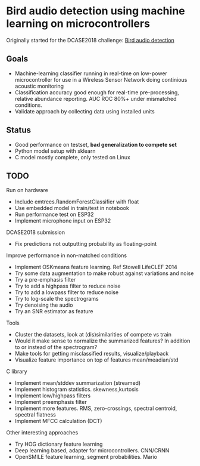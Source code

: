 # Bird audio detection using machine learning on microcontrollers

Originally started for the DCASE2018 challenge: [Bird audio detection](http://dcase.community/challenge2018/task-bird-audio-detection)

## Goals

* Machine-learning classifier running in real-time on low-power microcontroller
for use in a Wireless Sensor Network doing continious acoustic monitoring
* Classification accuracy good enough for real-time pre-processing,
relative abundance reporting. AUC ROC 80%+ under mismatched conditions.
* Validate approach by collecting data using installed units

## Status

* Good performance on testset, **bad generalization to compete set**
* Python model setup with sklearn
* C model mostly complete, only tested on Linux

## TODO

Run on hardware

* Include emtrees.RandomForestClassifier with float
* Use embedded model in train/test in notebook
* Run performance test on ESP32
* Implement microphone input on ESP32

DCASE2018 submission

* Fix predictions not outputting probability as floating-point

Improve performance in non-matched conditions

* Implement OSKmeans feature learning. Ref Stowell LifeCLEF 2014
* Try some data augmentation to make robust against variations and noise
* Try a pre-emphasis filter
* Try to add a highpass filter to reduce noise
* Try to add a lowpass filter to reduce noise
* Try to log-scale the spectrograms
* Try denoising the audio
* Try an SNR estimator as feature

Tools

* Cluster the datasets, look at (dis)similarities of compete vs train
* Would it make sense to normalize the summarized features?
In addition to or instead of the spectrogram?
* Make tools for getting misclassified results, visualize/playback
* Visualize feature importance on top of features mean/meadian/std

C library

* Implement mean/stddev summarization (streamed)
* Implement histogram statistics. skewness,kurtosis
* Implement low/highpass filters
* Implement preemphasis filter
* Implement more features. RMS, zero-crossings, spectral centroid, spectral flatness
* Implement MFCC calculation (DCT)

Other interesting approaches

* Try HOG dictionary feature learning
* Deep learning based, adapter for microcontrollers. CNN/CRNN
* OpenSMILE feature learning, segment probabilities. Mario




